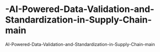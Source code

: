 # -AI-Powered-Data-Validation-and-Standardization-in-Supply-Chain-main
 AI-Powered-Data-Validation-and-Standardization-in-Supply-Chain-main
